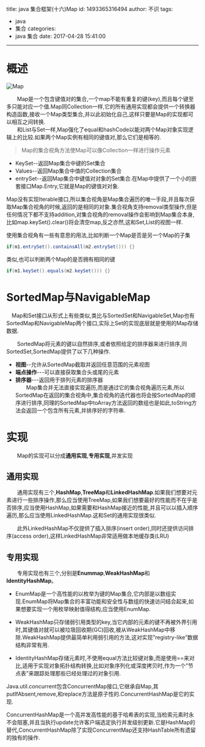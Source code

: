 title: java 集合框架(十六)Map
id: 1493365316494
author: 不识
tags:
  - java
  - 集合
categories:
  - java 集合
date: 2017-04-28 15:41:00
---


# 概述
![Map](http://www.processon.com/chart_image/58eca417e4b0c9097c3897b2.png)

　　Map是一个包含键值对的集合,一个map不能有重复的键(key),而且每个键至多只能对应一个值.Map同Collection一样,它的所有通用实现都会提供一个转换器构造函数,接收一个Map类型集合,并以此初始化自己,这样只要是Map的实现都可以相互之间转换.  
　　和List与Set一样,Map强化了equal和hashCode以能对两个Map对象实现逻辑上的比较.如果两个Map实例有相同的键值对,那么它们是相等的.  
>Map的集合视角方法使Map可以像Collection一样进行操作元素
  
- KeySet--返回Map集合中键的Set集合
- Values--返回Map集合中值的Collection集合
- entrySet--返回Map集合中键值对对象的Set集合.在Map中提供了一个小的嵌套接口Map.Entry,它就是Map的键值对对象.

Map没有实现Iterable接口,所以集合视角是Map集合遍历的唯一手段,并且每次获取Map集合视角的时候,返回的是相同的对象.集合视角支持removal类型操作,但是任何情况下都不支持addition,对集合视角的removal操作会影响到Map集合本身,比如map.keySet().clear()将会清空map,反之亦然,这和Set,List的视图一样.

使用集合视角有一些有意思的用法,比如判断一个Map是否是另一个Map的子集
```java
if(m1.entrySet().containsAll(m2.entrySet())) {}
```
类似,也可以判断两个Map的是否拥有相同的键
``` java
if(m1.keySet().equals(m2.keySet())) {}
```

# SortedMap与NavigableMap

　Map和Set接口从形式上有些类似,类比与SortedSet和NavigableSet,Map也有SortedMap和NavigableMap两个接口,实际上Set的实现底层就是使用的Map存储数据.

　　SortedMap将元素的键以自然排序,或者依照给定的排序器来进行排序,同SortedSet,SortedMap提供了以下几种操作.

- **视图**--允许从SortedMap截取并返回任意范围的元素视图
- **端点操作**---可以直接获取集合头或尾的元素
- **排序器**---返回用于排列元素的排序器   
　　Map集合并无法直接实现遍历,而是通过它的集合视角遍历元素,所以SortedMap在返回的集合视角中,集合视角的迭代器也将会按SortedMap的顺序进行排序,同理的SortedMap中toArray方法返回的数组也是如此,toString方法会返回一个包含所有元素,并排序好的字符串.
  
# 实现
　　Map的实现可以分成**通用实现**,**专用实现**,并发实现

## 通用实现
　　通用实现有三个,**HashMap**,**TreeMap**和**LinkedHashMap**.如果我们想要对元素进行一些排序操作,那么应当使用TreeMap,如果我们想要最好的性能而不在乎是否排序,应当使用HashMap,如果需要和HashMap接近的性能,并且可以以插入顺序遍历,那么应当使用LinkedHashMap.这和Set的通用实现很类似.

　　此外LinkedHashMap不仅提供了插入排序(insert order),同时还提供访问排序(access order),这样LinkedHashMap非常适用做本地缓存类(LRU)
## 专用实现
　　专用实现也有三个,分别是**Enummap**,**WeakHashMap**和**IdentityHashMap**。

- EnumMap是一个高性能的以枚举为键的Map集合,它内部是以数组实现.EnumMap将Map集合的丰富功能和安全性与数组的快速访问结合起来,如果想要实现一个用枚举映射值得结构,应当使用EnumMap.

- WeakHashMap只存储弱引用类型的key,当它内部的元素的键不再被外界引用时,其键值对就可以被垃圾回收期(GC)回收,被从WeakHashMap中移除.WeakHashMap提供最简单利用弱引用的方法,这对实现”registry-like”数据结构非常有用.

- IdentityHashMap存储元素时,不使用equal方法比较键对象,而是使用==来对比,适用于实现对象拓扑结构转换,比如对象序列化或深度拷贝时,作为一个”节点表”来跟踪处理那些已经处理过的对象引用.   

Java.util.concurrent包含ConcurrentMap接口,它继承自Map,其putIfAbsent,remove,和replace方法是原子性的.ConcurrentHashMap是它的实现.

ConcurrentHashMap是一个高并发高性能的基于哈希表的实现,当检索元素时永不会阻塞,并且当执行update允许客户端选定执行并发级别更新.它是HashMap的替代,ConcurrentHashMap除了实现ConcurrentMap还支持HashTable所有遗留的独有的操作.


